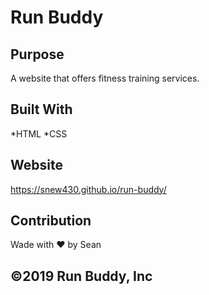 # Run Buddy

## Purpose

A website that offers fitness training services.

## Built With

*HTML
*CSS

## Website

https://snew430.github.io/run-buddy/

## Contribution

Wade with ♥︎ by Sean

## ©2019 Run Buddy, Inc
